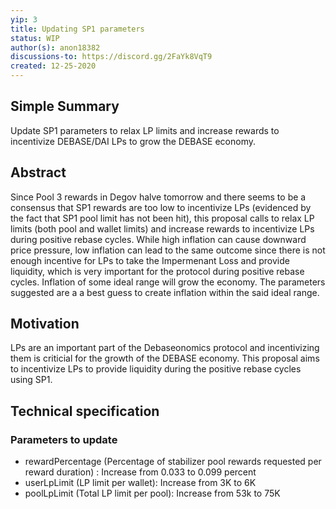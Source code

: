 ```yaml
---
yip: 3
title: Updating SP1 parameters
status: WIP
author(s): anon18382
discussions-to: https://discord.gg/2FaYk8VqT9
created: 12-25-2020
---
```

## Simple Summary
Update SP1 parameters to relax LP limits and increase rewards to incentivize DEBASE/DAI LPs to grow the DEBASE economy.

## Abstract
Since Pool 3 rewards in Degov halve tomorrow and there seems to be a consensus that SP1 rewards are too low to incentivize LPs (evidenced by the fact that SP1 pool limit has not been hit), this proposal calls to relax LP limits (both pool and wallet limits) and increase rewards to incentivize LPs during positive rebase cycles. While high inflation can cause downward price pressure, low inflation can lead to the same outcome since there is not enough incentive for LPs to take the Impermenant Loss and provide liquidity, which is very important for the protocol during positive rebase cycles. Inflation of some ideal range will grow the economy. The parameters suggested are a a best guess to create inflation within the said ideal range.

## Motivation
LPs are an important part of the Debaseonomics protocol and incentivizing them is criticial for the growth of the DEBASE economy.
This proposal aims to incentivize LPs to provide liquidity during the positive rebase cycles using SP1.

## Technical specification

### Parameters to update
* rewardPercentage (Percentage of stabilizer pool rewards requested per reward duration) : Increase from 0.033 to 0.099 percent
* userLpLimit (LP limit per wallet): Increase from 3K to 6K
* poolLpLimit (Total LP limit per pool): Increase from 53k to 75K
